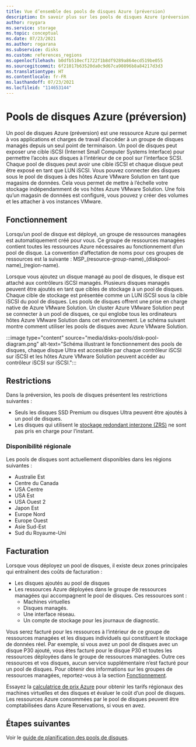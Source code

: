 ```yaml
---
title: Vue d’ensemble des pools de disques Azure (préversion)
description: En savoir plus sur les pools de disques Azure (préversion).
author: roygara
ms.service: storage
ms.topic: conceptual
ms.date: 07/23/2021
ms.author: rogarana
ms.subservice: disks
ms.custom: references_regions
ms.openlocfilehash: b0dfb510ecf1722f1b8df9289a864ecd519be055
ms.sourcegitcommit: 6f21017b63520da0c9d67ca90896b8a84217d3d3
ms.translationtype: HT
ms.contentlocale: fr-FR
ms.lasthandoff: 07/23/2021
ms.locfileid: "114653144"
---
```

# <a name="azure-disk-pools-preview"></a>Pools de disques Azure (préversion)

Un pool de disques Azure (préversion) est une ressource Azure qui permet à vos applications et charges de travail d’accéder à un groupe de disques managés depuis un seul point de terminaison. Un pool de disques peut exposer une cible iSCSI (Internet Small Computer Systems Interface) pour permettre l’accès aux disques à l’intérieur de ce pool sur l’interface SCSI. Chaque pool de disques peut avoir une cible iSCSI et chaque disque peut être exposé en tant que LUN iSCSI. Vous pouvez connecter des disques sous le pool de disques à des hôtes Azure VMware Solution en tant que magasins de données. Cela vous permet de mettre à l’échelle votre stockage indépendamment de vos hôtes Azure VMware Solution. Une fois qu’un magasin de données est configuré, vous pouvez y créer des volumes et les attacher à vos instances VMware.

## <a name="how-it-works"></a>Fonctionnement

Lorsqu’un pool de disque est déployé, un groupe de ressources managées est automatiquement créé pour vous. Ce groupe de ressources managées contient toutes les ressources Azure nécessaires au fonctionnement d’un pool de disque. La convention d’affectation de noms pour ces groupes de ressources est la suivante : MSP_(resource-group-name)_(diskpool-name)\_(region-name).

Lorsque vous ajoutez un disque managé au pool de disques, le disque est attaché aux contrôleurs iSCSI managés. Plusieurs disques managés peuvent être ajoutés en tant que cibles de stockage à un pool de disques. Chaque cible de stockage est présentée comme un LUN iSCSI sous la cible iSCSI du pool de disques. Les pools de disques offrent une prise en charge native de Azure VMware Solution. Un cluster Azure VMware Solution peut se connecter à un pool de disques, ce qui englobe tous les ordinateurs hôtes Azure VMware Solution dans cet environnement. Le schéma suivant montre comment utiliser les pools de disques avec Azure VMware Solution.

:::image type="content" source="media/disks-pools/disk-pool-diagram.png" alt-text="Schéma illustrant le fonctionnement des pools de disques, chaque disque Ultra est accessible par chaque contrôleur iSCSI sur iSCSI et les hôtes Azure VMware Solution peuvent accéder au contrôleur iSCSI sur iSCSI.":::

## <a name="restrictions"></a>Restrictions

Dans la préversion, les pools de disques présentent les restrictions suivantes :

- Seuls les disques SSD Premium ou disques Ultra peuvent être ajoutés à un pool de disques.
- Les disques qui utilisent le [stockage redondant interzone (ZRS)](disks-redundancy.md#zone-redundant-storage-for-managed-disks-preview) ne sont pas pris en charge pour l’instant. 

### <a name="regional-availability"></a>Disponibilité régionale

Les pools de disques sont actuellement disponibles dans les régions suivantes :

- Australie Est
- Centre du Canada
- USA Centre
- USA Est
- USA Ouest 2
- Japon Est
- Europe Nord
- Europe Ouest
- Asie Sud-Est
- Sud du Royaume-Uni


## <a name="billing"></a>Facturation

Lorsque vous déployez un pool de disques, il existe deux zones principales qui entraînent des coûts de facturation :

- Les disques ajoutés au pool de disques
- Les ressources Azure déployées dans le groupe de ressources managées qui accompagnent le pool de disques. Ces ressources sont :
    - Machines virtuelles
    - Disques managés.
    - Une interface réseau.
    - Un compte de stockage pour les journaux de diagnostic.
        
Vous serez facturé pour les ressources à l’intérieur de ce groupe de ressources managées et les disques individuels qui constituent le stockage de données réel. Par exemple, si vous avez un pool de disques avec un disque P30 ajouté, vous êtes facturé pour le disque P30 et toutes les ressources déployées dans le groupe de ressources managées. Outre ces ressources et vos disques, aucun service supplémentaire n’est facturé pour un pool de disques. Pour obtenir des informations sur les groupes de ressources managées, reportez-vous à la section [Fonctionnement](#how-it-works).

Essayez la [calculatrice de prix Azure](https://azure.microsoft.com/pricing/calculator/) pour obtenir les tarifs régionaux des machines virtuelles et des disques et évaluer le coût d’un pool de disques. Les ressources Azure consommées par le pool de disques peuvent être comptabilisées dans Azure Reservations, si vous en avez.


## <a name="next-steps"></a>Étapes suivantes

Voir le [guide de planification des pools de disques](disks-pools-planning.md).
